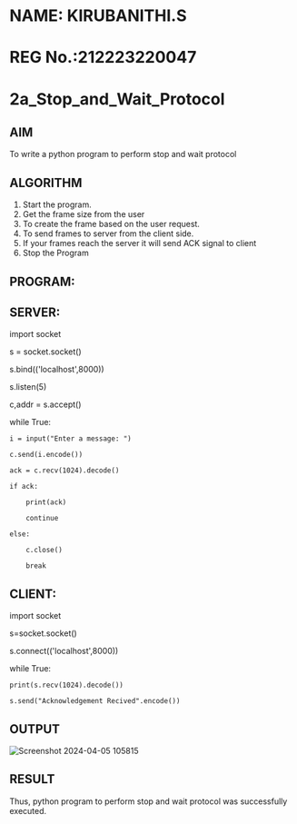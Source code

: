# NAME: KIRUBANITHI.S
# REG No.:212223220047
# 2a_Stop_and_Wait_Protocol
## AIM 
To write a python program to perform stop and wait protocol
## ALGORITHM
1. Start the program.
2. Get the frame size from the user
3. To create the frame based on the user request.
4. To send frames to server from the client side.
5. If your frames reach the server it will send ACK signal to client
6. Stop the Program
## PROGRAM:
## SERVER:
import socket

s = socket.socket()

s.bind(('localhost',8000))

s.listen(5)

c,addr = s.accept()

while True:

    i = input("Enter a message: ")
    
    c.send(i.encode())
    
    ack = c.recv(1024).decode()
    
    if ack:
    
        print(ack)
        
        continue
    
    else:
    
        c.close()
        
        break

## CLIENT:

import socket

s=socket.socket()

s.connect(('localhost',8000))

while True:

    print(s.recv(1024).decode())
    
    s.send("Acknowledgement Recived".encode())

## OUTPUT

![Screenshot 2024-04-05 105815](https://github.com/Kirubanithi-123/2a_Stop_and_Wait_Protocol/assets/151388581/b1c5a3b5-a3fb-4f46-9203-0d7d50a83b02)

## RESULT
Thus, python program to perform stop and wait protocol was successfully executed.

